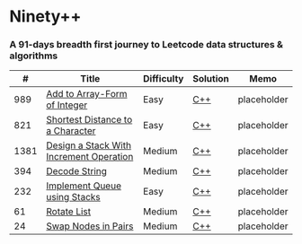 Ninety++
========

### A 91-days breadth first journey to Leetcode data structures \& algorithms


| # | Title | Difficulty | Solution | Memo |
|---| ----- | ---------- | -------- | ---- | 
|989|[Add to Array-Form of Integer](https://leetcode.com/problems/add-to-array-form-of-integer/) | Easy | [C++](./trunk/day01/solution.cpp)|placeholder|
|821|[Shortest Distance to a Character](https://leetcode.com/problems/shortest-distance-to-a-character/) | Easy | [C++](./trunk/day02/solution.cpp)|placeholder|
|1381|[Design a Stack With Increment Operation](https://leetcode.com/problems/design-a-stack-with-increment-operation/) | Medium | [C++](./trunk/day03/solution.cpp)|placeholder|
|394|[Decode String](https://leetcode.com/problems/decode-string/) | Medium | [C++](./trunk/day04/solution.cpp)|placeholder|
|232|[Implement Queue using Stacks](https://leetcode.com/problems/implement-queue-using-stacks/) | Easy | [C++](./trunk/day05/solution.cpp)|placeholder|
|61|[Rotate List](https://leetcode.com/problems/rotate-list/) | Medium | [C++](./trunk/day07/solution.cpp)|placeholder|
|24|[Swap Nodes in Pairs](https://leetcode.com/problems/swap-nodes-in-pairs/) | Medium | [C++](./trunk/day08/solution.cpp)|placeholder|
